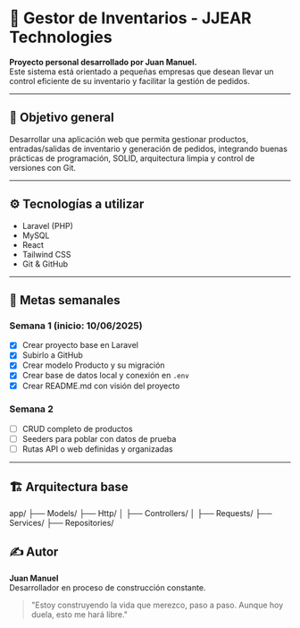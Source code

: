 # 🧠 Gestor de Inventarios - JJEAR Technologies

**Proyecto personal desarrollado por Juan Manuel.**  
Este sistema está orientado a pequeñas empresas que desean llevar un control eficiente de su inventario y facilitar la gestión de pedidos.

---

## 🚀 Objetivo general

Desarrollar una aplicación web que permita gestionar productos, entradas/salidas de inventario y generación de pedidos, integrando buenas prácticas de programación, SOLID, arquitectura limpia y control de versiones con Git.

---

## ⚙️ Tecnologías a utilizar

- Laravel (PHP)
- MySQL
- React
- Tailwind CSS
- Git & GitHub

---

## 📅 Metas semanales

### Semana 1 (inicio: 10/06/2025)
- [x] Crear proyecto base en Laravel
- [x] Subirlo a GitHub
- [x] Crear modelo Producto y su migración
- [x] Crear base de datos local y conexión en `.env`
- [x] Crear README.md con visión del proyecto

### Semana 2
- [ ] CRUD completo de productos
- [ ] Seeders para poblar con datos de prueba
- [ ] Rutas API o web definidas y organizadas

---

## 🏗️ Arquitectura base
app/
├── Models/
├── Http/
│ ├── Controllers/
│ ├── Requests/
├── Services/
├── Repositories/

## ✍️ Autor

**Juan Manuel**  
Desarrollador en proceso de construcción constante.  
> "Estoy construyendo la vida que merezco, paso a paso. Aunque hoy duela, esto me hará libre."
